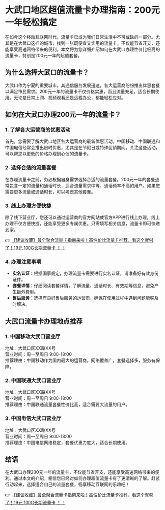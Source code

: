 # 大武口地区超值流量卡办理指南：200元一年轻松搞定

在如今这个移动互联网时代，流量卡已成为我们日常生活中不可或缺的一部分。尤其是在大武口这样的城市，找到一张既便宜又实用的流量卡，不仅能节省开支，还能享受高速网络带来的便利。本文将为您详细介绍如何在大武口办理性价比极高的流量卡，特别是200元一年的超值套餐。

## 为什么选择大武口的流量卡？

大武口作为宁夏的重要城市，其通信服务发展迅速，各大运营商纷纷推出优惠套餐以满足市民需求。200元一年的流量卡不仅价格实惠，而且流量充足，适合长期使用。无论是日常上网、视频观看还是远程办公，都能轻松应对。

## 如何在大武口办理200元一年的流量卡？

### 1. 了解各大运营商的优惠活动

首先，您需要了解大武口地区各大运营商的最新优惠活动。中国移动、中国联通和中国电信经常会推出限时优惠，尤其是在节假日或特殊促销期间。关注这些活动，可以帮您以更低的价格办理到心仪的流量卡。

### 2. 选择合适的流量套餐

在办理流量卡之前，务必根据自身需求选择合适的流量套餐。200元一年的套餐通常包含一定的流量和通话时长，适合流量需求中等、通话频率不高的用户。如果您需要更多流量或通话时长，可以考虑其他套餐。

### 3. 线上办理方便快捷

除了线下营业厅，您还可以通过运营商的官方网站或官方APP进行线上办理。线上办理不仅方便快捷，还能享受更多专属优惠。只需填写相关信息，流量卡即可快递到家。

👉 [【建议收藏】最全聚合流量卡指南来啦！高性价比流量卡推荐，看这个就够了！19元 100G长期流量卡 ！！](https://bit.ly/Liuliangka)

### 4. 办理注意事项

- **实名认证**：根据国家规定，办理流量卡需要进行实名认证，请准备好有效身份证件。
- **套餐详情**：仔细阅读套餐详情，了解流量、通话时长、有效期等信息，避免产生额外费用。
- **售后服务**：选择有良好售后服务的运营商，确保在使用过程中遇到问题能够及时解决。

## 大武口流量卡办理地点推荐

### 1. 中国移动大武口营业厅

地址：大武口区XX路XX号  
营业时间：周一至周日 9:00-18:00  
推荐理由：中国移动作为国内最大的运营商，网络覆盖广，套餐选择多，服务有保障。

### 2. 中国联通大武口营业厅

地址：大武口区XX路XX号  
营业时间：周一至周日 9:00-18:00  
推荐理由：中国联通流量套餐性价比高，适合需要大流量的用户。

### 3. 中国电信大武口营业厅

地址：大武口区XX路XX号  
营业时间：周一至周日 9:00-18:00  
推荐理由：中国电信网络稳定，套餐优惠力度大，适合长期使用。

## 结语

在大武口办理200元一年的流量卡，不仅能节省开支，还能享受高速网络带来的便利。通过本文的介绍，相信您已经对如何办理超值流量卡有了更清晰的了解。赶紧行动起来，选择适合自己的流量套餐，畅享移动互联网的乐趣吧！

👉 [【建议收藏】最全聚合流量卡指南来啦！高性价比流量卡推荐，看这个就够了！19元 100G长期流量卡 ！！](https://bit.ly/Liuliangka)